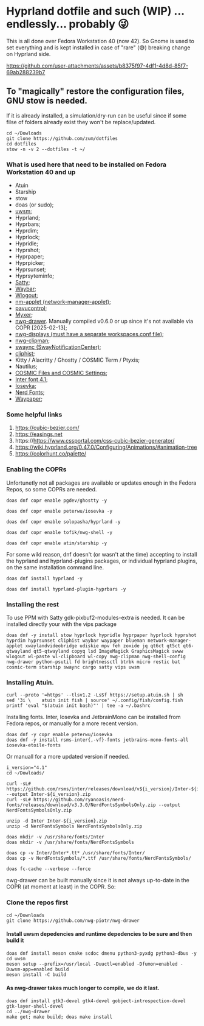 # Hyprland dotfile and such (WIP) ... endlessly... probably 😜

This is all done over Fedora Workstation 40 (now 42). So Gnome is used to set everything and is kept installed in case of "rare" (😅) breaking change on Hyprland side.







https://github.com/user-attachments/assets/b8375f97-4df1-4d8d-85f7-69ab288239b7








## To "magically" restore the configuration files, GNU stow is needed.
If it is already installed, a simulation/dry-run can be useful since if some filse of folders already exist they won't be replace/updated.
```
cd ~/Dowloads
git clone https://github.com/zum/dotfiles
cd dotfiles
stow -n -v 2 --dotfiles -t ~/ 
```

### What is used here that need to be installed on Fedora Workstation 40 and up
- Atuin
- Starship
- stow
- doas (or sudo);
- [uwsm](https://github.com/Vladimir-csp/uwsm);
- Hyprland;
- Hyprbars;
- Hyprdim;
- Hyprlock;
- Hypridle;
- Hyprshot;
- Hyprpaper;
- Hyprpicker;
- Hyprsunset;
- Hyprsyteminfo;
- [Satty](https://api.github.com/repos/gabm/Satty);
- [Waybar](https://github.com/Alexays/Waybar);
- [Wlogout](https://github.com/ArtsyMacaw/wlogout);
- [nm-applet (network-manager-applet)](https://gitlab.gnome.org/GNOME/network-manager-applet);
- [pavucontrol](https://flathub.org/apps/org.pulseaudio.pavucontrol);
- [Myxer](https://github.com/Aurailus/Myxer);
- [nwg-drawer](https://github.com/nwg-piotr/nwg-drawer). Manually compiled v0.6.0 or up since it's not available via COPR [2025-02-13];
- [nwg-displays (must have a separate workspaces.conf file)](https://github.com/nwg-piotr/nwg-displays);
- [nwg-clipman](https://github.com/nwg-piotr/nwg-clipman);
- [swaync (SwayNotificationCenter)](https://github.com/ErikReider/SwayNotificationCenter);
- [cliphist](https://github.com/sentriz/cliphist);
- Kitty / Alacritty / Ghostty / COSMIC Term / Ptyxis;
- Nautilus;
- [COSMIC Files and COSMIC Settings](https://copr.fedorainfracloud.org/coprs/ryanabx/cosmic-epoch/);
- [Inter font 4.1](https://rsms.me/inter/);
- [Iosevka](https://github.com/be5invis/Iosevka);
- [Nerd Fonts](https://www.nerdfonts.com/cheat-sheet);
- [Waypaper](https://github.com/anufrievroman/waypaper);


### Some helpful links
1) https://cubic-bezier.com/
1) https://easings.net
1) https://https://www.cssportal.com/css-cubic-bezier-generator/
1) https://wiki.hyprland.org/0.47.0/Configuring/Animations/#animation-tree
1) https://colorhunt.co/palette/

### Enabling the COPRs
Unfortunetly not all packages are available or updates enough in the Fedora Repos, so some COPRs are needed.

```
doas dnf copr enable pgdev/ghostty -y

doas dnf copr enable peterwu/iosevka -y

doas dnf copr enable solopasha/hyprland -y

doas dnf copr enable tofik/nwg-shell -y

doas dnf copr enable atim/starship -y
```

For some wild reason, dnf doesn't (or wasn't at the time) accepting to install the hyprland and hyprland-plugins packages, or individual hyprland plugins, on the same installation command line.
```
doas dnf install hyprland -y

doas dnf install hyprland-plugin-hyprbars -y
```

### Installing the rest

To use PPM with Satty  gdk-pixbuf2-modules-extra is needed. It can be installed directly your with the vips package

```
doas dnf -y install stow hyprlock hypridle hyprpaper hyprlock hyprshot hyprdim hyprsunset cliphist waybar waypaper blueman network-manager-applet xwaylandvideobridge udiskie mpv feh zoxide jq qt6ct qt5ct qt6-qtwayland qt5-qtwayland copyq lsd ImageMagick GraphicsMagick swww wlogout wl-paste wl-clipboard wl-copy nwg-clipman nwg-shell-config nwg-drawer python-psutil fd brightnessctl btrbk micro restic bat cosmic-term starship swaync cargo satty vips uwsm
```

### Installing Atuin.

```
curl --proto '=https' --tlsv1.2 -LsSf https://setup.atuin.sh | sh
sed '3i \    atuin init fish | source' ~/.config/fish/config.fish
printf 'eval "$(atuin init bash)"' | tee -a ~/.bashrc
```

Installing fonts. Inter, Iosevka and JetbrainMono can be installed from Fedora repos, or manually for a more recent version.

```
doas dnf -y copr enable peterwu/iosevka
doas dnf -y install rsms-inter{,-vf}-fonts jetbrains-mono-fonts-all iosevka-etoile-fonts 
```
Or manuall for a more updated version if needed.
```
i_version="4.1"
cd ~/Dowloads/

curl -sL# https://github.com/rsms/inter/releases/download/v${i_version}/Inter-${i_version}.zip --output Inter-${i_version}.zip
curl -sL# https://github.com/ryanoasis/nerd-fonts/releases/download/v3.3.0/NerdFontsSymbolsOnly.zip --output NerdFontsSymbolsOnly.zip

unzip -d Inter Inter-${i_version}.zip
unzip -d NerdFontsSymbols NerdFontsSymbolsOnly.zip

doas mkdir -v /usr/share/fonts/Inter
doas mkdir -v /usr/share/fonts/NerdFontsSymbols

doas cp -v Inter/Inter*.tt* /usr/share/fonts/Inter/
doas cp -v NerdFontsSymbols/*.ttf /usr/share/fonts/NerdFontsSymbols/

doas fc-cache --verbose --force

```

nwg-drawer can be built manually since it is not always up-to-date in the COPR (at moment at least) in the COPR. So:

### Clone the repos first
```
cd ~/Downloads
git clone https://github.com/nwg-piotr/nwg-drawer
```
#### Install uwsm depedencies and runtime depedencies to be sure and then build it
```
doas dnf install meson cmake scdoc dmenu python3-pyxdg python3-dbus -y
cd uwsm
meson setup --prefix=/usr/local -Duuctl=enabled -Dfumon=enabled -Duwsm-app=enabled build
meson install -C build
```

#### As nwg-drawer takes much longer to compile, we do it last.

```
doas dnf install gtk3-devel gtk4-devel gobject-introspection-devel gtk-layer-shell-devel
cd ../nwg-drawer
make get; make build; doas make install
```
